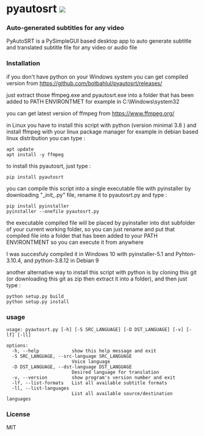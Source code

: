 # pyautosrt <a href="https://pypi.python.org/pypi/pyautosrt"><img src="https://img.shields.io/pypi/v/pyautosrt.svg"></img></a>
  
### Auto-generated subtitles for any video

PyAutoSRT is a PySimpleGUI based desktop app to auto generate subtitle and translated subtitle file for any video or audio file

### Installation

if you don't have python on your Windows system you can get compiled version from https://github.com/botbahlul/pyautosrt/releases/

just extract those ffmpeg.exe and pyautosrt.exe into a folder that has been added to PATH ENVIRONTMET for example in C:\Windows\system32

you can get latest version of ffmpeg from https://www.ffmpeg.org/

in Linux you have to install this script with python (version minimal 3.8 ) and install ffmpeg with your linux package manager for example in debian based linux distribution you can type :

```
apt update
apt install -y ffmpeg
```

to install this pyautosrt, just type :
```
pip install pyautosrt
```

you can compile this script into a single executable file with pyinstaller by downloading "\__init\__.py" file, rename it to pyautosrt.py and type :
```
pip install pyinstaller
pyinstaller --onefile pyautosrt.py
```

the executable compiled file will be placed by pyinstaller into dist subfolder of your current working folder, so you can just rename and put that compiled file into a folder that has been added to your PATH ENVIRONTMENT so you can execute it from anywhere

I was succesfuly compiled it in Windows 10 with pyinstaller-5.1 and Pyhton-3.10.4, and python-3.8.12 in Debian 9

another alternative way to install this script with python is by cloning this git (or downloading this git as zip then extract it into a folder), and then just type :

```
python setup.py build
python setup.py install
```

### usage 

```
usage: pyautosrt.py [-h] [-S SRC_LANGUAGE] [-D DST_LANGUAGE] [-v] [-lf] [-ll]

options:
  -h, --help            show this help message and exit
  -S SRC_LANGUAGE, --src-language SRC_LANGUAGE
                        Voice language
  -D DST_LANGUAGE, --dst-language DST_LANGUAGE
                        Desired language for translation
  -v, --version         show program's version number and exit
  -lf, --list-formats   List all available subtitle formats
  -ll, --list-languages
                        List all available source/destination languages
```

### License

MIT

